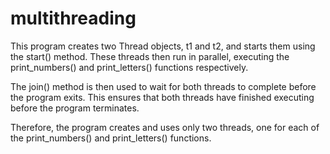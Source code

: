 # multithreading

This program creates two Thread objects, t1 and t2, and starts them using the start() method. These threads then run in parallel, executing the print_numbers() and print_letters() functions respectively.

The join() method is then used to wait for both threads to complete before the program exits. This ensures that both threads have finished executing before the program terminates.

Therefore, the program creates and uses only two threads, one for each of the print_numbers() and print_letters() functions.
